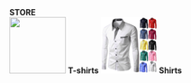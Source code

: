 <!DOCTYPE html>
<html lang="en">
<head>
    <b> STORE </b><br>
</head>
<body>
    <img src="t-shirts.jpg,shirts.jpg"
    width="100px" height="100px"> 
    <b> T-shirts </b>
    <img src="shirts.jpg"
    width="100px" height="100px">
    <b> Shirts </b>
</body>